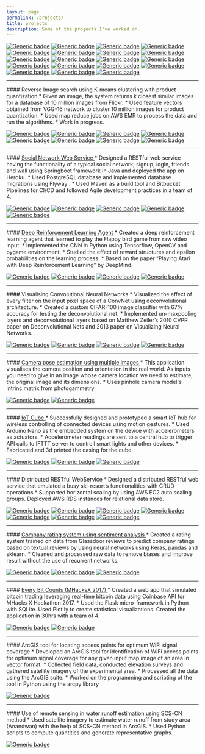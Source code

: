 ```yaml
---
layout: page
permalink: /projects/
title: projects
description: Some of the projects I've worked on.
---
```


[![Generic badge](https://img.shields.io/badge/-Java-9cf.svg)]()
[![Generic badge](https://img.shields.io/badge/-C-lightgrey.svg)]()
[![Generic badge](https://img.shields.io/badge/-Python-green.svg)]()
[![Generic badge](https://img.shields.io/badge/-Processing-blueviolet.svg)]() 
[![Generic badge](https://img.shields.io/badge/-Tensorflow-orange.svg)]() [![Generic badge](https://img.shields.io/badge/-sklearn-orange.svg)]() 
[![Generic badge](https://img.shields.io/badge/-Keras-orange.svg)]() 
[![Generic badge](https://img.shields.io/badge/AWS-EMR-blue.svg)]() 
[![Generic badge](https://img.shields.io/badge/AWS-S3-blue.svg)]()
[![Generic badge](https://img.shields.io/badge/AWS-EC2-blue.svg)]()
[![Generic badge](https://img.shields.io/badge/AWS-ELB-blue.svg)]()
[![Generic badge](https://img.shields.io/badge/AWS-RDS-blue.svg)]() [![Generic badge](https://img.shields.io/badge/-Pandas-yellowgreen.svg)]() [![Generic badge](https://img.shields.io/badge/-OpenCV-yellowgreen.svg)]() [![Generic badge](https://img.shields.io/badge/-Springboot-red.svg)]()  [![Generic badge](https://img.shields.io/badge/-Flask-red.svg)]()  [![Generic badge](https://img.shields.io/badge/-PostgreSQL-ff69br.svg)]() [![Generic badge](https://img.shields.io/badge/-Maven-blueviolet.svg)]()
[![Generic badge](https://img.shields.io/badge/-Arduino-ff69b4.svg)]()

<hr>
#### Reverse Image search using K-means clustering with product quantization
* Given an image, the system returns k closest similar images for a database of 10 million images from Flickr.
* Used feature vectors obtained from VGG-16 network to cluster 10 million images for product quantization.
* Used map reduce jobs on AWS EMR to process the data and run the algorithms.
* Work in progress.
  
 [![Generic badge](https://img.shields.io/badge/-Java-9cf.svg)]() [![Generic badge](https://img.shields.io/badge/-Python-green.svg)]() [![Generic badge](https://img.shields.io/badge/-Tensorflow-orange.svg)]() [![Generic badge](https://img.shields.io/badge/AWS-EMR-blue.svg)]() [![Generic badge](https://img.shields.io/badge/AWS-S3-blue.svg)]()
[![Generic badge](https://img.shields.io/badge/-Pandas-yellowgreen.svg)]() [![Generic badge](https://img.shields.io/badge/-Springboot-red.svg)]() [![Generic badge](https://img.shields.io/badge/-Maven-blueviolet.svg)]()

<hr>
#### <a href ="https://github.com/atharvajakkanwar/social-network-REST-API-JAVA">Social Network Web Service </a>
* Designed a RESTful web service having the functionality of a typical social network; signup, login, friends and
wall using Springboot framework in Java and deployed the app on Heroku.
* Used PostgreSQL database and implemented database migrations using Flyway .
* Used Maven as a build tool and Bitbucket Pipelines for CI/CD and followed Agile development practices in a team of 4.

[![Generic badge](https://img.shields.io/badge/-Java-9cf.svg)]() [![Generic badge](https://img.shields.io/badge/AWS-EC2-blue.svg)]() [![Generic badge](https://img.shields.io/badge/-Springboot-red.svg)]() [![Generic badge](https://img.shields.io/badge/-PostgreSQL-ff69br.svg)]() [![Generic badge](https://img.shields.io/badge/-Maven-blueviolet.svg)]()

<hr>
#### <a href = "https://github.com/atharvajakkanwar/flappy-bird"> Deep Reinforcement Learning Agent </a>
* Created a deep reinforcement learning agent that learned to play the Flappy bird game from raw video input.
* Implemented the CNN in Python using Tensorflow, OpenCV and pygame environment.
* Studied the effect of reward structures and epsilon probabilities on the learning process.
* Based on the paper “Playing Atari with Deep Reinforcement Learning” by DeepMind.

 [![Generic badge](https://img.shields.io/badge/-Python-green.svg)]() [![Generic badge](https://img.shields.io/badge/-Tensorflow-orange.svg)]() [![Generic badge](https://img.shields.io/badge/-Pandas-yellowgreen.svg)]() [![Generic badge](https://img.shields.io/badge/-OpenCV-yellowgreen.svg)]()

<hr>
#### Visualising Convolutional Neural Networks
* Visualized the effect of every filter on the input pixel space of a ConvNet using deconvolutional architecture.
* Created a custom CIFAR-100 image classifier with 67% accuracy for testing the deconvolutional net. 
* Implemented un-maxpooling layers and deconvolutional layers based on Matthew Zeiler’s 2010 CVPR paper on Deconvolutional Nets and 2013 paper on Visualizing Neural Networks.

 [![Generic badge](https://img.shields.io/badge/-Python-green.svg)]() [![Generic badge](https://img.shields.io/badge/-Tensorflow-orange.svg)]() [![Generic badge](https://img.shields.io/badge/-Pandas-yellowgreen.svg)]() [![Generic badge](https://img.shields.io/badge/-OpenCV-yellowgreen.svg)]() 


<hr>
####  <a href ="https://github.com/atharvajakkanwar/cv-pose-estimation"> Camera pose estimation using multiple images </a>
* This application visualises the camera position and orientation in the real world. As inputs you need to give in an image whose camera location we need to estimate, the original image and its dimensions.
* Uses pinhole camera model's intrinc matrix from photogammetry

 [![Generic badge](https://img.shields.io/badge/-Python-green.svg)]()
 [![Generic badge](https://img.shields.io/badge/-OpenCV-yellowgreen.svg)]()

<hr>
#### <a href ="https://github.com/atharvajakkanwar/smart-qube"> IoT Cube </a>
* Successfully designed and prototyped a smart IoT hub for wireless controlling of connected devices using motion gestures.
* Used Arduino Nano as the embedded system on the device with accelerometers as actuators.
* Accelerometer readings are sent to a central hub to trigger API calls to IFTTT server to controll smart lights and other devices.
* Fabricated and 3d printed the casing for the cube.

[![Generic badge](https://img.shields.io/badge/-C-lightgrey.svg)]() 
[![Generic badge](https://img.shields.io/badge/-Arduino-ff69b4.svg)]() [![Generic badge](https://img.shields.io/badge/-Processing-blueviolet.svg)]()

<hr>
#### Distributed RESTful WebService
* Designed a distributed RESTful web service that emulated a busy ski-resort’s functionalities with CRUD operations
* Supported horizontal scaling by using AWS EC2 auto scaling groups.
Deployed AWS RDS instances for relational data store.

 [![Generic badge](https://img.shields.io/badge/-Java-9cf.svg)]() [![Generic badge](https://img.shields.io/badge/AWS-EC2-blue.svg)]() 
 [![Generic badge](https://img.shields.io/badge/AWS-ELB-blue.svg)]()
 [![Generic badge](https://img.shields.io/badge/AWS-S3-blue.svg)]() [![Generic badge](https://img.shields.io/badge/-Springboot-red.svg)]()  [![Generic badge](https://img.shields.io/badge/-PostgreSQL-ff69br.svg)]() [![Generic badge](https://img.shields.io/badge/-Maven-blueviolet.svg)]()

<hr>
#### <a href = "https://github.com/atharvajakkanwar/rating-text-reviews-glassdoor-dataset"> Company rating system using sentiment analysis </a>
* Created a rating system trained on data from Glassdoor reviews to predict company ratings based on textual
reviews by using neural networks using Keras, pandas and sklearn.
* Cleaned and processed raw data to remove biases and improve result without the use of recurrent networks.

 [![Generic badge](https://img.shields.io/badge/-Python-green.svg)]() [![Generic badge](https://img.shields.io/badge/-Keras-orange.svg)]() [![Generic badge](https://img.shields.io/badge/-Pandas-yellowgreen.svg)]()

<hr>
#### <a href="https://devpost.com/software/every-bit-counts-b7c4ae" > Every Bit Counts (MHacksX 2017) </a>
* Created a web app that simulated bitcoin trading leveraging real-time bitcoin data using Coinbase API for MHacks X Hackathon 2017. 
* Used the Flask micro-framework in Python with SQLite. Used Plot.ly to create statistical visualizations. Created the application in 30hrs with a team of 4.

 [![Generic badge](https://img.shields.io/badge/-Python-green.svg)]()  [![Generic badge](https://img.shields.io/badge/-Flask-red.svg)]()

<hr>
#### ArcGIS tool for locating access points for optimum WiFi signal coverage
* Developed an ArcGIS tool for identification of WiFi access points for optimum signal coverage for any given input map image of an area in vector format.
* Collected field data, conducted elevation surveys and gathered satellite imagery of the experimental area.
* Processed all the data using the ArcGIS suite.
* Worked on the programming and scripting of the tool in Python using the arcpy library

 [![Generic badge](https://img.shields.io/badge/-Python-green.svg)]()

<hr>
#### Use of remote sensing in water runoff estimation using SCS-CN method
* Used satellite imagery to estimate water runoff from study area (Anandwan) with the help of SCS-CN method in ArcGIS. 
* Used Python scripts to compute quantities and generate representative graphs.

 [![Generic badge](https://img.shields.io/badge/-Python-green.svg)]()